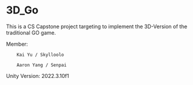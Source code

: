 # 3D_Go
This is a CS Capstone project targeting to implement the 3D-Version of the traditional GO game.

Member: 

        Kai Yu / Skylloolo
        
        Aaron Yang / Senpai

Unity Version: 2022.3.10f1
